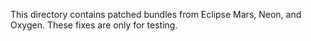 This directory contains patched bundles from Eclipse Mars, Neon, and Oxygen.
These fixes are only for testing.
